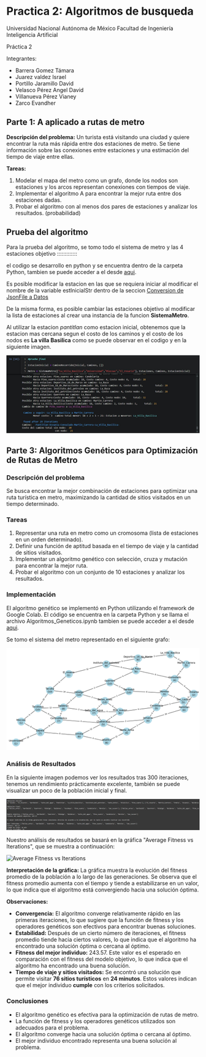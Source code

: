 # Practica 2: Algoritmos de busqueda

Universidad Nacional Autónoma de México 
Facultad de Ingeniería 
Inteligencia Artificial 

Práctica 2 

Integrantes:
- Barrera Gomez Támara 
- Juarez valdez Israel 
- Portillo Jaramillo David
- Velasco Pérez Angel David
- Villanueva Pérez Vianey
- Zarco Evandher

## Parte 1: A aplicado a rutas de metro

**Descripción del problema:**
Un turista está visitando una ciudad y quiere encontrar la ruta más rápida entre dos estaciones de metro. Se tiene información sobre las conexiones entre estaciones y una estimación del tiempo de viaje entre ellas.

**Tareas:**
1. Modelar el mapa del metro como un grafo, donde los nodos son estaciones y los arcos representan conexiones con tiempos de viaje.
2. Implementar el algoritmo A para encontrar la mejor ruta entre dos estaciones dadas.
3. Probar el algoritmo con al menos dos pares de estaciones y analizar los resultados.
(probabilidad)

## Prueba del algoritmo

Para la prueba del algoritmo, se tomo todo el sistema de metro y las 4 estaciones objetivo :::::::::::::

el codigo se desarrollo en python y se encuentra dentro de la carpeta Python, tambien se puede acceder a el desde [aqui](./Python/AStar.ipynb).

Es posible modificar la estacion en las que se requiera iniciar al modificar el nombre de la variable estInicialStr dentro de la seccion [Conversion de JsonFile a Datos](./Python/AStar.ipynb#'ConversiondeJsonFileaDatos')

De la misma forma, es posible cambiar las estaciones objetivo 
al modificar la lista de estaciones al crear una instancia de la funcion **SistemaMetro**.

Al utilizar la estacion *pantitlan* como estacion inicial, obtenemos que la estacion mas cercana segun el costo de los caminos y el costo de los nodos es **La villa Basilica** como se puede observar en el codigo y en la siguiente imagen.

![ImagenAStar](./Images/AStarResults.jpeg)


## Parte 3: Algoritmos Genéticos para Optimización de Rutas de Metro
### Descripción del problema
Se busca encontrar la mejor combinación de estaciones para optimizar una ruta turística en metro, maximizando la cantidad de sitios visitados en un tiempo determinado.

### Tareas
1. Representar una ruta en metro como un cromosoma (lista de estaciones en un orden determinado).
2. Definir una función de aptitud basada en el tiempo de viaje y la cantidad de sitios visitados.
3. Implementar un algoritmo genético con selección, cruza y mutación para encontrar la mejor ruta.
4. Probar el algoritmo con un conjunto de 10 estaciones y analizar los resultados.

### Implementación
El algoritmo genético se implementó en Python utilizando el framework de Google Colab. El código se encuentra en la carpeta Python y se llama  el archivo Algoritmos_Geneticos.ipynb tambien se puede acceder a el desde [aqui](./Python/Algoritmos_Geneticos.ipynb).

Se tomo el sistema del metro representado en el siguiente grafo:

![Grafo Metro](./Images/grafo_metro.png)

### Análisis de Resultados
En la siguiente imagen podemos ver los resultados tras 300 iteraciones, tenemos un rendimiento prácticamente excelente, también se puede visualizar un poco de la población inicial y final.

![Resultados](./Images/resultados_text.png)

Nuestro análisis de resultados se basará en la gráfica "Average Fitness vs Iterations", que se muestra a continuación:

![Average Fitness vs Iterations](./Images/resultados_gráfica.png)

**Interpretación de la gráfica:**
La gráfica muestra la evolución del fitness promedio de la población a lo largo de las generaciones. Se observa que el fitness promedio aumenta con el tiempo y tiende a estabilizarse en un valor, lo que indica que el algoritmo está convergiendo hacia una solución óptima.

**Observaciones:**

* **Convergencia:** El algoritmo converge relativamente rápido en las primeras iteraciones, lo que sugiere que la función de fitness y los operadores genéticos son efectivos para encontrar buenas soluciones.
* **Estabilidad:** Después de un cierto número de iteraciones, el fitness promedio tiende hacia ciertos valores, lo que indica que el algoritmo ha encontrado una solución óptima o cercana al óptimo.
* **Fitness del mejor individuo:** 243.57. Este valor es el esperado en comparación con el fitness del modelo objetivo, lo que indica que el algoritmo ha encontrado una buena solución.
* **Tiempo de viaje y sitios visitados:** Se encontró una solución que permite visitar **76 sitios turísticos** en **24 minutos**. Estos valores indican que el mejor individuo **cumple** con los criterios solicitados.

### Conclusiones
* El algoritmo genético es efectiva para la optimización de rutas de metro.
* La función de fitness y los operadores genéticos utilizados son adecuados para el problema.
* El algoritmo converge hacia una solución óptima o cercana al óptimo.
* El mejor individuo encontrado representa una buena solución al problema.
